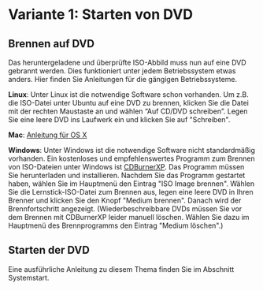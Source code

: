 # Variante 1: Starten von DVD
## Brennen auf DVD
Das heruntergeladene und überprüfte ISO-Abbild muss nun auf eine DVD gebrannt werden. Dies funktioniert unter jedem Betriebssystem etwas anders. Hier finden Sie Anleitungen für die gängigen Betriebssysteme.

**Linux**: Unter Linux ist die notwendige Software schon vorhanden. Um z.B. die ISO-Datei unter Ubuntu auf eine DVD zu brennen, klicken Sie die Datei mit der rechten Maustaste an und wählen “Auf CD/DVD schreiben”. Legen Sie eine leere DVD ins Laufwerk ein und klicken Sie auf "Schreiben".

**Mac**: [Anleitung für OS X](https://www.tippscout.de/iso-dateien-mit-mac-os-x-brennen.html)

**Windows**: Unter Windows ist die notwendige Software nicht standardmäßig vorhanden. Ein kostenloses und empfehlenswertes Programm zum Brennen von ISO-Dateien unter Windows ist [CDBurnerXP](https://cdburnerxp.se/). Das Programm müssen Sie herunterladen und installieren. Nachdem Sie das Programm gestartet haben, wählen Sie im Hauptmenü den Eintrag "ISO Image brennen". Wählen Sie die Lernstick-ISO-Datei zum Brennen aus, legen eine leere DVD in Ihren Brenner und klicken Sie den Knopf "Medium brennen". Danach wird der Brennfortschritt angezeigt.
(Wiederbeschreibbare DVDs müssen Sie vor dem Brennen mit CDBurnerXP leider manuell löschen. Wählen Sie dazu im Hauptmenü des Brennprogramms den Eintrag "Medium löschen".)

## Starten der DVD
Eine ausführliche Anleitung zu diesem Thema finden Sie im Abschnitt Systemstart.

